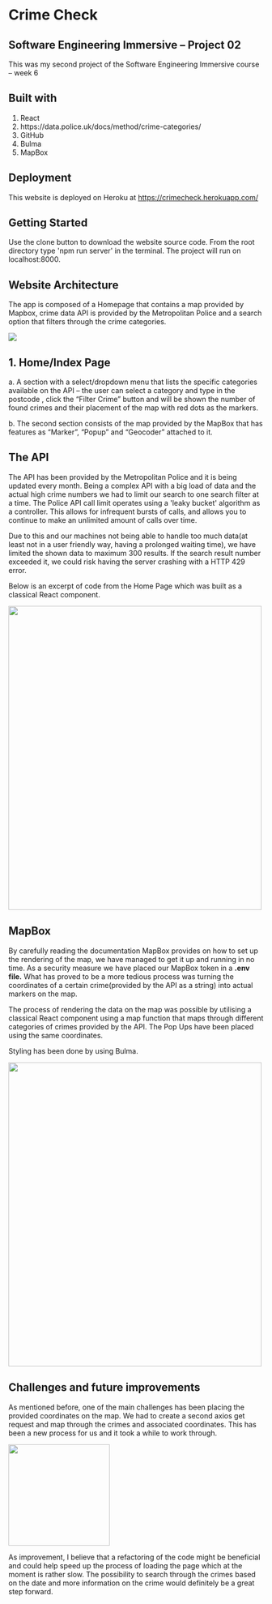 **<h1>Crime Check</h1>**

**<h2>Software Engineering Immersive – Project 02</h2>**


This was my second project of the Software Engineering Immersive course – week 6

**<h2>Built with</h2>**
<ol>
<li>React</li>
<li>https://data.police.uk/docs/method/crime-categories/</li>
<li>GitHub</li>
<li>Bulma</i>
<li>MapBox</li>
</ol>

**<h2>Deployment</h2>**
This website is deployed on Heroku at https://crimecheck.herokuapp.com/

**<h2>Getting Started</h2>**
Use the clone button to download the website source code. From the root directory type 'npm run server' in the terminal. The project will run on localhost:8000.

**<h2>Website Architecture</h2>**
The app is composed of a Homepage that contains a map provided by Mapbox, crime data API is provided by the Metropolitan Police and a search option that filters through the crime categories. 
 
<img src="https://i.imgur.com/bSWocIj.png"> 

**<h2>1. Home/Index Page</h2>**


<p>a. A section with a select/dropdown menu that lists the specific categories available on the API – the user can select a category and type in the postcode , click the “Filter Crime” button and will be shown the number of found crimes and their placement of the map with red dots as the markers.</p>
<p>b. The second section consists of the map provided by the MapBox that has features as “Marker”, “Popup” and “Geocoder” attached to it. </p>

**<h2>The API</h2>**

The API has been provided by the Metropolitan Police and it is being updated every month. Being a complex API with a big load of data and the actual high crime numbers we had to limit our search to one search filter at a time. 
The Police API call limit operates using a 'leaky bucket' algorithm as a controller. This allows for infrequent bursts of calls, and allows you to continue to make an unlimited amount of calls over time.

Due to this and our machines not being able to handle too much data(at least not in a user friendly way, having a prolonged waiting time), we have limited the shown data to maximum 300 results. If  the search result number exceeded it, we could risk having the server crashing with a HTTP 429 error. 

<p>Below is an excerpt of code from the Home Page which was built as a classical React component.</p>

<img src="https://i.imgur.com/MnVV5lT.png" width= 500px height= 600px>

**<h2>MapBox</h2>**

By carefully reading the documentation MapBox provides on how to set up the rendering of the map, we have managed to get it up and running in no time. As a security measure we have placed our MapBox token in a **.env file.**  What has proved to be a more tedious process was turning the coordinates of a certain crime(provided by the API as a string) into actual markers on the map. 

<p>The process of rendering the data on the map was possible by utilising a classical React component using a map function that maps through different categories of crimes provided by the API. The Pop Ups have been placed using the same coordinates. </p>


<p>Styling has been done by using Bulma.</p>
<img src="https://i.imgur.com/jWYCzCI.png" width= 500px height= 600px>

**<h2>Challenges and future improvements</h2>**
As mentioned before, one of the main challenges has been placing the provided coordinates on the map. We had to create a second axios get request and map through the crimes and associated coordinates. This has been a new process for us and it took a while to work through.<br>

<img src="https://i.imgur.com/RA0704Y.png" height= 200px> 

<p>As improvement, I believe that a refactoring of the code might be beneficial and could help speed up the process of loading the page which at the moment is rather slow. The possibility to search through the crimes based on the date and more information on the crime would definitely be a great step forward. </p>
